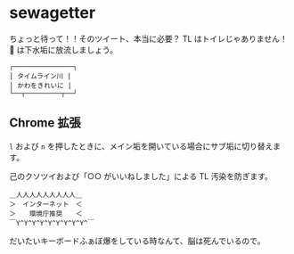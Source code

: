 # sewagetter

ちょっと待って！！そのツイート、本当に必要？ TL はトイレじゃありません！ 💩 は下水垢に放流しましょう。

```
┌───────────────┐
│ タイムライン川 |
│ かわをきれいに |
└──┬─────────┬──┘
```

## Chrome 拡張

`l` および `n` を押したときに、メイン垢を開いている場合にサブ垢に切り替えます。

己のクソツイおよび「○○ がいいねしました」による TL 汚染を防ぎます。

```
＿人人人人人人人人人＿
＞　インターネット　＜
＞　　環境庁推奨　　＜
￣Y^Y^Y^Y^Y^Y^Y^Y^Y^￣
```

だいたいキーボードふぁぼ爆をしている時なんて、脳は死んでいるので。
